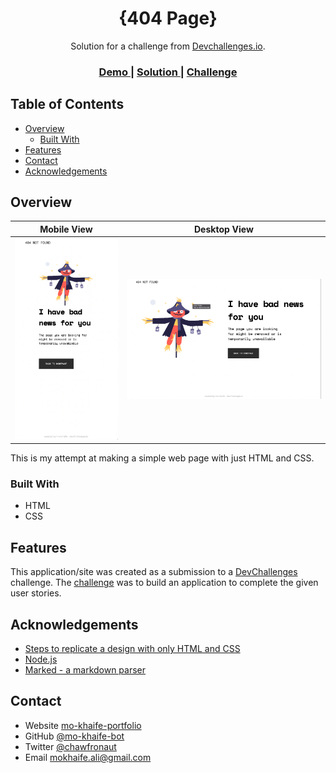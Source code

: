 <!-- Please update value in the {}  -->

<h1 align="center">{404 Page}</h1>

<div align="center">
   Solution for a challenge from  <a href="http://devchallenges.io" target="_blank">Devchallenges.io</a>.
</div>

<div align="center">
  <h3>
    <a href="https://responsive-404-page.netlify.app/">
      Demo
    </a>
    <span> | </span>
    <a href="https://github.com/mo-khaife-bot/responsive-404-not-found">
      Solution
    </a>
    <span> | </span>
    <a href="https://devchallenges.io/challenges/wBunSb7FPrIepJZAg0sY">
      Challenge
    </a>
  </h3>
</div>

<!-- TABLE OF CONTENTS -->

## Table of Contents

- [Overview](#overview)
  - [Built With](#built-with)
- [Features](#features)
- [Contact](#contact)
- [Acknowledgements](#acknowledgements)

<!-- OVERVIEW -->

## Overview

| Mobile View                      | Desktop View                      |
| -------------------------------- | --------------------------------- |
| ![screenshot](images/mobile.png) | ![screenshot](images/desktop.png) |

This is my attempt at making a simple web page with just HTML and CSS.

### Built With

<!-- This section should list any major frameworks that you built your project using. Here are a few examples.-->

- HTML
- CSS

## Features

<!-- List the features of your application or follow the template. Don't share the figma file here :) -->

This application/site was created as a submission to a [DevChallenges](https://devchallenges.io/challenges) challenge. The [challenge](https://devchallenges.io/challenges/wBunSb7FPrIepJZAg0sY) was to build an application to complete the given user stories.

## Acknowledgements

<!-- This section should list any articles or add-ons/plugins that helps you to complete the project. This is optional but it will help you in the future. For exmpale -->

- [Steps to replicate a design with only HTML and CSS](https://devchallenges-blogs.web.app/how-to-replicate-design/)
- [Node.js](https://nodejs.org/)
- [Marked - a markdown parser](https://github.com/chjj/marked)

## Contact

- Website [mo-khaife-portfolio](https://mo-khaife-site.netlify.app/)
- GitHub [@mo-khaife-bot](https://github.com/mo-khaife-bot)
- Twitter [@chawfronaut](https://twitter.com/Khaife_Codes)
- Email [mokhaife.ali@gmail.com](mailto:mokhaife.ali@gmail.com)
